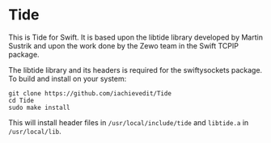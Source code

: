 # Tide
This is Tide for Swift.  It is based upon the libtide library developed by Martin Sustrik and upon the work done by the Zewo team in the Swift TCPIP package.

The libtide library and its headers is required for the swiftysockets package.  To build and install on your system:

```
git clone https://github.com/iachievedit/Tide
cd Tide
sudo make install
```

This will install header files in `/usr/local/include/tide` and `libtide.a` in `/usr/local/lib`.
